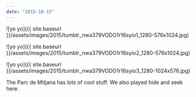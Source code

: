 ```yaml
---
date: "2015-10-15"
---
```


![yo yo]({{ site.baseurl }}/assets/images/2015/tumblr_nwa379VODO1r16syio1_1280-576x1024.jpg)

![yo yo]({{ site.baseurl }}/assets/images/2015/tumblr_nwa379VODO1r16syio2_1280-576x1024.jpg)

![yo yo]({{ site.baseurl }}/assets/images/2015/tumblr_nwa379VODO1r16syio3_1280-1024x576.jpg)

The Parc de Mitjana has lots of cool stuff. We also played hide and seek here.
